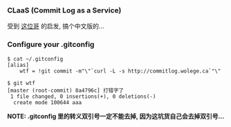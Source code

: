 ### CLaaS (Commit Log as a Service)

受到 [这位哥](http://whatthecommit.com/index.txt) 的启发, 搞个中文版的...

### Configure your .gitconfig

```
$ cat ~/.gitconfig
[alias]
    wtf = !git commit -m"\"`curl -L -s http://commitlog.wolege.ca`"\"

$ git wtf
[master (root-commit) 8a4796c] 打错字了
 1 file changed, 0 insertions(+), 0 deletions(-)
  create mode 100644 aaa
```

**NOTE: .gitconfig 里的转义双引号一定不能去掉, 因为这坑货自己会去掉双引号...**
